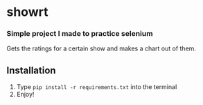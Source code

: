 # showrt
### Simple project I made to practice selenium

Gets the ratings for a certain show and makes a chart out of them.

## Installation
1. Type `pip install -r requirements.txt` into the terminal
2. Enjoy!

